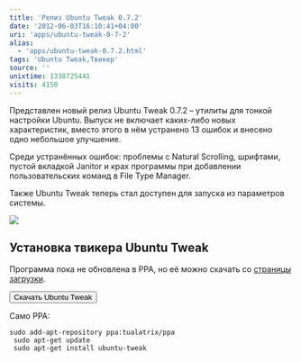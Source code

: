 ```yaml
---
title: 'Релиз Ubuntu Tweak 0.7.2'
date: '2012-06-03T16:10:41+04:00'
uri: 'apps/ubuntu-tweak-0-7-2'
alias: 
  - 'apps/ubuntu-tweak-0.7.2.html'
tags: 'Ubuntu Tweak,Твикер'
source: ''
unixtime: 1338725441
visits: 4150
---
```

Представлен новый релиз Ubuntu Tweak 0.7.2 – утилиты для тонкой настройки Ubuntu. Выпуск не включает каких-либо новых характеристик, вместо этого в нём устранено 13 ошибок и внесено одно небольшое улучшение.

Среди устранённых ошибок: проблемы с Natural Scrolling, шрифтами, пустой вкладкой Janitor и крах программы при добавлении пользовательских команд в File Type Manager.

Также Ubuntu Tweak теперь стал доступен для запуска из параметров системы.

[![](img/2012/06/03/16-00/ubuntu-tweak-072-7326834572-o.jpg)](img/2012/06/03/16-00/ubuntu-tweak-072-7326834572-o.jpg)

## Установка твикера Ubuntu Tweak

Программа пока не обновлена в PPA, но её можно скачать со [страницы загрузки](https://launchpad.net/ubuntu-tweak/+download).

[<button>Скачать Ubuntu Tweak</button>](https://launchpad.net/ubuntu-tweak/0.7.x/0.7.2/+download/ubuntu-tweak_0.7.2-1_all.deb)

Само PPA:

```
sudo add-apt-repository ppa:tualatrix/ppa
 sudo apt-get update
 sudo apt-get install ubuntu-tweak
```
